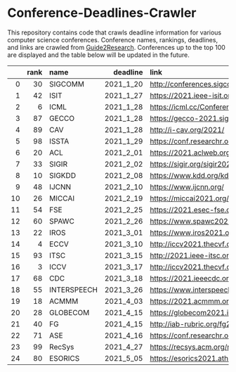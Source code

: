 # Conference-Deadlines-Crawler

This repository contains code that crawls deadline information for various computer science conferences. 
Conference names, rankings, deadlines, and links are crawled from [Guide2Research](https://www.guide2research.com/topconf/).
Conferences up to the top 100 are displayed and the table below will be updated in the future.

|    |   rank | name        |   deadline | link                                         |
|---:|-------:|:------------|-----------:|:---------------------------------------------|
|  0 |     30 | SIGCOMM     |  2021_1_20 | http://conferences.sigcomm.org/sigcomm/2021/ |
|  1 |     42 | ISIT        |  2021_1_27 | https://2021.ieee-isit.org/                  |
|  2 |      6 | ICML        |  2021_1_28 | https://icml.cc/Conferences/2021             |
|  3 |     87 | GECCO       |  2021_1_28 | https://gecco-2021.sigevo.org                |
|  4 |     89 | CAV         |  2021_1_28 | http://i-cav.org/2021/                       |
|  5 |     98 | ISSTA       |  2021_1_29 | https://conf.researchr.org/home/issta-2021   |
|  6 |     20 | ACL         |  2021_2_01 | https://2021.aclweb.org/                     |
|  7 |     33 | SIGIR       |  2021_2_02 | https://sigir.org/sigir2021/                 |
|  8 |     10 | SIGKDD      |  2021_2_08 | https://www.kdd.org/kdd2021/                 |
|  9 |     48 | IJCNN       |  2021_2_10 | https://www.ijcnn.org/                       |
| 10 |     26 | MICCAI      |  2021_2_19 | https://miccai2021.org/en/                   |
| 11 |     54 | FSE         |  2021_2_25 | https://2021.esec-fse.org/                   |
| 12 |     60 | SPAWC       |  2021_2_26 | https://www.spawc2021.com/                   |
| 13 |     22 | IROS        |  2021_3_01 | https://www.iros2021.org/                    |
| 14 |      4 | ECCV        |  2021_3_10 | http://iccv2021.thecvf.com/                  |
| 15 |     93 | ITSC        |  2021_3_15 | http://2021.ieee-itsc.org/                   |
| 16 |      3 | ICCV        |  2021_3_17 | http://iccv2021.thecvf.com/home              |
| 17 |     68 | CDC         |  2021_3_18 | https://2021.ieeecdc.org/                    |
| 18 |     55 | INTERSPEECH |  2021_3_26 | https://www.interspeech2021.org/             |
| 19 |     18 | ACMMM       |  2021_4_03 | https://2021.acmmm.org/                      |
| 20 |     28 | GLOBECOM    |  2021_4_15 | https://globecom2021.ieee-globecom.org/      |
| 21 |     40 | FG          |  2021_4_15 | http://iab-rubric.org/fg2021/                |
| 22 |     71 | ASE         |  2021_4_16 | https://conf.researchr.org/home/ase-2021     |
| 23 |     99 | RecSys      |  2021_4_27 | https://recsys.acm.org/recsys21/             |
| 24 |     80 | ESORICS     |  2021_5_05 | https://esorics2021.athene-center.de/        |
